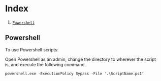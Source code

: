 # Index
1. [`Powershell`](#Powershell)

## Powershell
<p>
To use Powershell scripts: <br>

Open Powershell as an admin, change the directory to wherever the script is, and execute the following command.

    powershell.exe -ExecutionPolicy Bypass -File '.\ScriptName.ps1'
</p>

